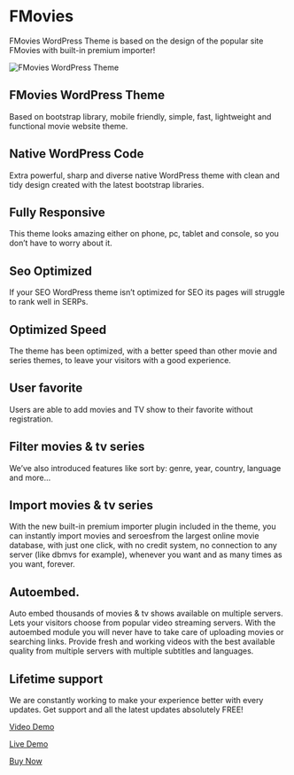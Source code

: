 # FMovies

FMovies WordPress Theme is based on the design of the popular site FMovies with built-in premium importer!

![FMovies WordPress Theme](https://i.imgur.com/JJcPwb2.png)

##  FMovies WordPress Theme

Based on bootstrap library, mobile friendly, simple, fast, lightweight and functional movie website theme.

##  Native WordPress Code

Extra powerful, sharp and diverse native WordPress theme with clean and tidy design created with the latest bootstrap libraries.

##  Fully Responsive

This theme looks amazing either on phone, pc, tablet and console, so you don’t have to worry about it.

##  Seo Optimized

If your SEO WordPress theme isn’t optimized for SEO its pages will struggle to rank well in SERPs.

##  Optimized Speed

The theme has been optimized, with a better speed than other movie and series themes, to leave your visitors with a good experience.

##  User favorite

Users are able to add movies and TV show to their favorite without registration.

##  Filter movies & tv series

We’ve also introduced features like sort by: genre, year, country, language and more…

##  Import movies & tv series

With the new built-in premium importer plugin included in the theme, you can instantly import movies and seroesfrom the largest online movie database, with just one click, with no credit system, no connection to any server (like dbmvs for example), whenever you want and as many times as you want, forever.

##  Autoembed.

Auto embed thousands of movies & tv shows available on multiple servers. Lets your visitors choose from popular video streaming servers. With the autoembed module you will never have to take care of uploading movies or searching links. Provide fresh and working videos with the best available quality from multiple servers with multiple subtitles and languages.

##  Lifetime support

We are constantly working to make your experience better with every updates. Get support and all the latest updates absolutely FREE!


[Video Demo](https://streamable.com/ma093r) 

[Live Demo](https://fmovies.black/) 

[Buy Now](https://fr0zen.sellix.io/product/632f053ce5e00)

